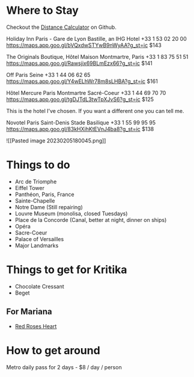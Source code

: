 # Where to Stay

Checkout the [Distance Calculator](https://github.com/ethanmiller1/Find-Ideal-Job-Location) on Github.


Holiday Inn Paris - Gare de Lyon Bastille, an IHG Hotel
+33 1 53 02 20 00
https://maps.app.goo.gl/bVQxdwSTYwB9nWyAA?g_st=ic
$143

The Originals Boutique, Hôtel Maison Montmartre, Paris
+33 1 83 75 51 51
https://maps.app.goo.gl/Rawsjix69BLmEzx66?g_st=ic
$141

Off Paris Seine
+33 1 44 06 62 65
https://maps.app.goo.gl/Y4wELhWr78m8sLHBA?g_st=ic
$161

Hôtel Mercure Paris Montmartre Sacré-Coeur
+33 1 44 69 70 70
https://maps.app.goo.gl/tgDJTdL3twTpXJvS6?g_st=ic
$125

This is the hotel I’ve chosen. If you want a different one you can tell me. 

Novotel Paris Saint-Denis Stade Basilique
+33 1 55 99 95 95
https://maps.app.goo.gl/83kHXihKtEVnJ4ba8?g_st=ic
$138


![[Pasted image 20230205180045.png]]

# Things to do

- Arc de Triomphe
- Eiffel Tower
- Panthéon, Paris, France
- Sainte-Chapelle
- Notre Dame (Still repairing)
- Louvre Museum (monolisa, closed Tuesdays)
- Place de la Concorde (Canal, better at night, dinner on ships)
- Opéra
- Sacre-Coeur
- Palace of Versailles
- Major Landmarks

# Things to get for Kritika

- Chocolate Cressant
- Beget

## For Mariana

- [Red Roses Heart](https://www.sees.com/valentines-day-gifts/for-your-sweetheart/red-roses-heart/200806.html?cgid=for-your-sweetheart)

# How to get around

Metro daily pass for 2 days - $8 / day / person

